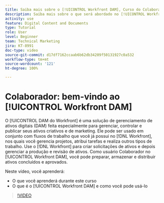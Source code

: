 ```yaml
---
title: Saiba mais sobre o [!UICONTROL Workfront DAM], Curso do Colaborador
description: Saiba mais sobre o que será abordado no [!UICONTROL Workfront DAM], Curso do Colaborador.
activity: use
feature: Digital Content and Documents
type: Tutorial
role: User
level: Beginner
team: Technical Marketing
jira: KT-8991
doc-type: video
source-git-commit: d17df7162ccaab6b62db34209f50131927c0a532
workflow-type: tm+mt
source-wordcount: '121'
ht-degree: 100%

---
```


# Colaborador: bem-vindo ao [!UICONTROL Workfront DAM]

O [!UICONTROL DAM do Workfront] é uma solução de gerenciamento de ativos digitais (DAM) feita especialmente para gerenciar, controlar e publicar seus ativos criativos e de marketing. Ele pode ser usado em conjunto com fluxos de trabalho que você já possui no [!DNL Workfront], nos quais você gerencia projetos, atribui tarefas e realiza outros tipos de trabalho. Use o [!DNL Workfront] para criar solicitações de ativos e depois gerenciar a produção e revisão de ativos. Como usuário Colaborador no [!UICONTROL Workfront DAM], você pode preparar, armazenar e distribuir ativos concluídos e aprovados.

Neste vídeo, você aprenderá:

* O que você aprenderá durante este curso
* O que é o [!UICONTROL Workfront DAM] e como você pode usá-lo

>[!VIDEO](https://video.tv.adobe.com/v/335251/?quality=12&learn=on&enablevpops)
